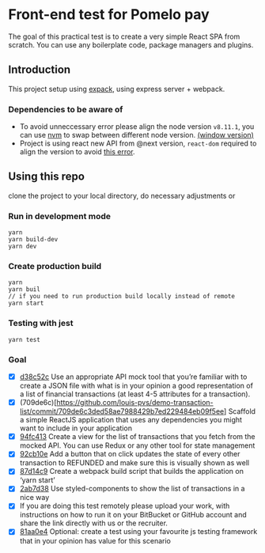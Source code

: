 # Front-end test for Pomelo pay

The goal of this practical test is to create a very simple React SPA from scratch. You can use any boilerplate code, package managers and plugins.

## Introduction

This project setup using [expack](https://github.com/louis-pvs/expack), using express server + webpack.

### Dependencies to be aware of

- To avoid unneccessary error please align the node version `v8.11.1`, you can use [nvm](https://github.com/creationix/nvm) to swap between different node version. [(window version)](https://github.com/coreybutler/nvm-windows)
- Project is using react new API from @next version, `react-dom` required to align the version to avoid [this error](https://stackoverflow.com/questions/53024307/typeerror-dispatcher-usestate-is-not-a-function-when-using-react-hooks).

## Using this repo

clone the project to your local directory, do necessary adjustments or

### Run in development mode

```
yarn
yarn build-dev
yarn dev
```

### Create production build

```
yarn
yarn buil
// if you need to run production build locally instead of remote
yarn start
```

### Testing with jest

`yarn test`

### Goal

- [x] [d38c52c](https://github.com/louis-pvs/demo-transaction-list/commit/d38c52cf6e6ef1ba839275ce89f9325316af6454) Use an appropriate API mock tool that you’re familiar with to create a JSON file with what is in your opinion a good representation of a list of financial transactions (at least 4-5 attributes for a transaction).
- [x] (709de6c)[https://github.com/louis-pvs/demo-transaction-list/commit/709de6c3ded58ae7988429b7ed229484eb09f5ee] Scaffold a simple ReactJS application that uses any dependencies you might want to include in your application
- [x] [94fc413](https://github.com/louis-pvs/demo-transaction-list/commit/94fc413e5b2d7b15c69bbc195c9d0debd892555f) Create a view for the list of transactions that you fetch from the mocked API. You can use Redux or any other tool for state management
- [x] [92cb10e](https://github.com/louis-pvs/demo-transaction-list/commit/92cb10ec6a577e05c32d681bb7a70c316b0b28b5) Add a button that on click updates the state of every other transaction to REFUNDED and make sure this is visually shown as well
- [x] [87d14c9](https://github.com/louis-pvs/demo-transaction-list/commit/87d14c928956837d4488d431d2302b480b0e149a) Create a webpack build script that builds the application on ‘yarn start’
- [x] [2ab7d38](https://github.com/louis-pvs/demo-transaction-list/commit/2ab7d38a4a6eb3551469456c933ac891a12c3f6d) Use styled-components to show the list of transactions in a nice way
- [x] If you are doing this test remotely please upload your work, with instructions on how to run it on your BitBucket or GitHub account and share the link directly with us or the recruiter.
- [x] [81aa0e4](https://github.com/louis-pvs/demo-transaction-list/commit/81aa0e4fded541959e03cba1565ca015cb59f3c4) Optional: create a test using your favourite js testing framework that in your opinion has value for this scenario
